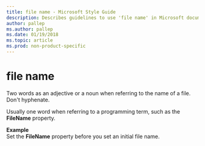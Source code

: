 ```yaml
---
title: file name - Microsoft Style Guide
description: Describes guidelines to use 'file name' in Microsoft documents and provides examples.
author: pallep
ms.author: pallep
ms.date: 01/19/2018
ms.topic: article
ms.prod: non-product-specific
---
```


# file name

Two words as an adjective or a noun when referring to the name of a file. Don't hyphenate. 

Usually one word when referring to a programming term, such as the **FileName** property.

**Example**  
Set the **FileName** property before you set an initial file name.
